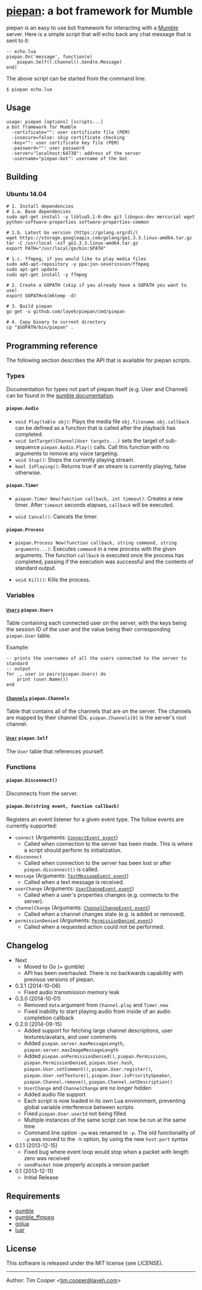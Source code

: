 # [piepan][1]: a bot framework for Mumble

piepan is an easy to use bot framework for interacting with a [Mumble](http://mumble.sourceforge.net/) server.  Here is a simple script that will echo back any chat message that is sent to it:

    -- echo.lua
    piepan.On('message', function(e)
        piepan.Self().Channel().Send(e.Message)
    end)

The above script can be started from the command line:

    $ piepan echo.lua

## Usage

    usage: piepan [options] [scripts...]
    a bot framework for Mumble
      -certificate="": user certificate file (PEM)
      -insecure=false: skip certificate checking
      -key="": user certificate key file (PEM)
      -password="": user password
      -server="localhost:64738": address of the server
      -username="piepan-bot": username of the bot

## Building

### Ubuntu 14.04

    # 1. Install dependencies
    # 1.a. Base dependencies
    sudo apt-get install -y liblua5.1-0-dev git libopus-dev mercurial wget python-software-properties software-properties-common

    # 1.b. Latest Go version (https://golang.org/dl/)
    wget https://storage.googleapis.com/golang/go1.3.3.linux-amd64.tar.gz
    tar -C /usr/local -xzf go1.3.3.linux-amd64.tar.gz
    export PATH="/usr/local/go/bin:$PATH"

    # 1.c. ffmpeg, if you would like to play media files
    sudo add-apt-repository -y ppa:jon-severinsson/ffmpeg
    sudo apt-get update
    sudo apt-get install -y ffmpeg

    # 2. Create a GOPATH (skip if you already have a GOPATH you want to use)
    export GOPATH=$(mktemp -d)

    # 3. Build piepan
    go get -u github.com/layeh/piepan/cmd/piepan

    # 4. Copy binary to current directory
    cp "$GOPATH/bin/piepan" .

## Programming reference

The following section describes the API that is available for piepan scripts.

### Types

Documentation for types not part of piepan itself (e.g. User and Channel) can be found in the [gumble documentation](https://godoc.org/github.com/layeh/gumble/gumble).

#### `piepan.Audio`

- `void Play(table obj)`: Plays the media file `obj.filename`. `obj.callback` can be defined as a function that is called after the playback has completed.
- `void SetTarget(Channel|User targets...)` sets the target of sub-sequence `piepan.Audio.Play()` calls. Call this function with no arguments to remove any voice targeting.
- `void Stop()`: Stops the currently playing stream.
- `bool IsPlaying()`: Returns true if an stream is currently playing, false otherwise.

#### `piepan.Timer`

- `piepan.Timer New(function callback, int timeout)`: Creates a new timer.  After `timeout` seconds elapses, `callback` will be executed.

- `void Cancel()`: Cancels the timer.

#### `piepan.Process`

- `piepan.Process New(function callback, string command, string arguments...)`: Executes `command` in a new process with the given arguments. The function `callback` is executed once the process has completed, passing if the execution was successful and the contents of standard output.

- `void Kill()`: Kills the process.

### Variables

#### [`Users`](https://godoc.org/github.com/layeh/gumble/gumble#Users) `piepan.Users`

Table containing each connected user on the server, with the keys being the session ID of the user and the value being their corresponding `piepan.User` table.

Example:

    -- prints the usernames of all the users connected to the server to standard
    -- output
    for _, user in pairs(piepan.Users) do
        print (user.Name())
    end

#### [`Channels`](https://godoc.org/github.com/layeh/gumble/gumble#Channels) `piepan.Channels`

Table that contains all of the channels that are on the server. The channels are mapped by their channel IDs. `piepan.Channels[0]` is the server's root channel.

#### [`User`](https://godoc.org/github.com/layeh/gumble/gumble#User) `piepan.Self`

The `User` table that references yourself.

### Functions

#### `piepan.Disconnect()`

Disconnects from the server.

#### `piepan.On(string event, function callback)`

Registers an event listener for a given event type. The follow events are currently supported:

- `connect` (Arguments: [`ConnectEvent event`](https://godoc.org/github.com/layeh/gumble/gumble#ConnectEvent))
    - Called when connection to the server has been made. This is where a script should perform its initialization.
- `disconnect`
    - Called when connection to the server has been lost or after `piepan.disconnect()` is called.
- `message` (Arguments: [`TextMessageEvent event`](https://godoc.org/github.com/layeh/gumble/gumble#TextMessageEvent))
    - Called when a text message is received.
- `userChange` (Arguments: [`UserChangeEvent event`](https://godoc.org/github.com/layeh/gumble/gumble#UserChangeEvent))
    - Called when a user's properties changes (e.g. connects to the server).
- `channelChange` (Arguments: [`ChannelChangeEvent event`](https://godoc.org/github.com/layeh/gumble/gumble#ChannelChangeEvent))
    - Called when a channel changes state (e.g. is added or removed).
- `permissionDenied` (Arguments: [`PermissionDenied event`](https://godoc.org/github.com/layeh/gumble/gumble#PermissionDeniedEvent))
    - Called when a requested action could not be performed.

## Changelog

- Next
    - Moved to Go (+ gumble)
    - API has been overhauled. There is no backwards capability with previous versions of piepan.
- 0.3.1 (2014-10-06)
    - Fixed audio transmission memory leak
- 0.3.0 (2014-10-01)
    - Removed `data` argument from `Channel.play` and `Timer.new`
    - Fixed inability to start playing audio from inside of an audio completion callback
- 0.2.0 (2014-09-15)
    - Added support for fetching large channel descriptions, user textures/avatars, and user comments
    - Added `piepan.server.maxMessageLength`, `piepan.server.maxImageMessageLength`
    - Added `piepan.onPermissionDenied()`, `piepan.Permissions`, `piepan.PermissionDenied`, `piepan.User.hash`, `piepan.User.setComment()`, `piepan.User.register()`, `piepan.User.setTexture()`, `piepan.User.isPrioritySpeaker`, `piepan.Channel.remove()`, `piepan.Channel.setDescription()`
    - `UserChange` and `ChannelChange` are no longer hidden
    - Added audio file support
    - Each script is now loaded in its own Lua environment, preventing global variable interference between scripts
    - Fixed `piepan.User.userId` not being filled
    - Multiple instances of the same script can now be run at the same time
    - Command line option `-pw` was renamed to `-p`. The old functionality of `-p` was moved to the `-h` option, by using the new `host:port` syntax
- 0.1.1 (2013-12-15)
    - Fixed bug where event loop would stop when a packet with length zero was received
    - `sendPacket` now properly accepts a version packet
- 0.1 (2013-12-11)
    - Initial Release

## Requirements

- [gumble](https://github.com/bontibon/gumble/tree/master/gumble)
- [gumble_ffmpeg](https://github.com/bontibon/gumble/tree/master/gumble_ffmpeg)
- [golua](https://github.com/aarzilli/golua)
- [luar](https://github.com/stevedonovan/luar)

## License

This software is released under the MIT license (see LICENSE).

---

Author: Tim Cooper <<tim.cooper@layeh.com>>

[1]: https://github.com/layeh/piepan
